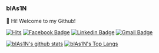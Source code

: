 ### blAs1N

👋 Hi! Welcome to my Github!

[![Hits](https://hits.seeyoufarm.com/api/count/incr/badge.svg?url=https%3A%2F%2Fgithub.com%2FblAs1N)](https://hits.seeyoufarm.com)
[![Facebook Badge](https://img.shields.io/badge/-Facebook-1877f2?style=flat-square&logo=facebook&logoColor=white&link=https://www.facebook.com/blAs1N/)](https://www.facebook.com/blAs1N/)
[![Linkedin Badge](https://img.shields.io/badge/-LinkedIn-blue?style=flat-square&logo=Linkedin&logoColor=white&link=https://www.linkedin.com/in/blas1n/)](https://www.linkedin.com/in/blas1n/)
[![Gmail Badge](https://img.shields.io/badge/-Gmail-d14836?style=flat-square&logo=Gmail&logoColor=white&link=mailto:qazasa123@gmail.com)](mailto:qazasa123@gmail.com)

[![blAs1N's github stats](https://github-readme-stats.vercel.app/api?username=blAs1N&hide_border=true&thema&show_icons=true&theme=radical)](https://github.com/blAs1N)
[![blAs1N's Top Langs](https://github-readme-stats.vercel.app/api/top-langs/?username=blAs1N)](https://github.com/anuraghazra/github-readme-stats)
